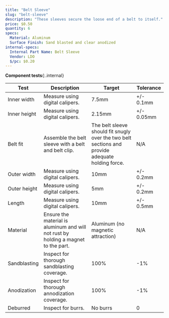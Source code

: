```yaml
---
title: "Belt Sleeve"
slug: "belt-sleeve"
description: "These sleeves secure the loose end of a belt to itself."
price: $0.50
quantity: 6
specs:
  Material: Aluminum
  Surface Finish: Sand blasted and clear anodized
internal-specs:
  Internal Part Name: Belt Sleeve
  Vendor: LDO
  $/pc: $0.20
---
```


**Component tests**{:.internal}

|Test         |Description  |Target       |Tolerance    |
|-------------|-------------|-------------|-------------|
|Inner width  |Measure using digital calipers.|7.5mm|+/- 0.1mm
|Inner height |Measure using digital calipers.|2.15mm|+/- 0.05mm
|Belt fit     |Assemble the belt sleeve with a belt and belt clip.|The belt sleeve should fit snugly over the two belt sections and provide adequate holding force.|N/A
|Outer width  |Measure using digital calipers.|10mm|+/- 0.2mm
|Outer height |Measure using digital calipers.|5mm|+/- 0.2mm
|Length       |Measure using digital calipers.|10mm|+/- 0.5mm
|Material     |Ensure the material is aluminum and will not rust by holding a magnet to the part.|Aluminum (no magnetic attraction)|N/A
|Sandblasting |Inspect for thorough sandblasting coverage.|100%|-1%
|Anodization  |Inspect for thorough annodization coverage.|100%|-1%
|Deburred     |Inspect for burrs.|No burrs|0
